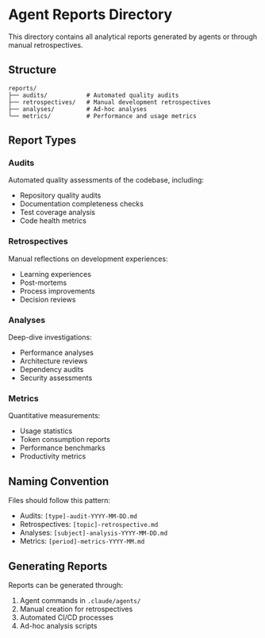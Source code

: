 # Agent Reports Directory

This directory contains all analytical reports generated by agents or through manual retrospectives.

## Structure

```
reports/
├── audits/           # Automated quality audits
├── retrospectives/   # Manual development retrospectives  
├── analyses/         # Ad-hoc analyses
└── metrics/          # Performance and usage metrics
```

## Report Types

### Audits
Automated quality assessments of the codebase, including:
- Repository quality audits
- Documentation completeness checks
- Test coverage analysis
- Code health metrics

### Retrospectives
Manual reflections on development experiences:
- Learning experiences
- Post-mortems
- Process improvements
- Decision reviews

### Analyses
Deep-dive investigations:
- Performance analyses
- Architecture reviews
- Dependency audits
- Security assessments

### Metrics
Quantitative measurements:
- Usage statistics
- Token consumption reports
- Performance benchmarks
- Productivity metrics

## Naming Convention

Files should follow this pattern:
- Audits: `[type]-audit-YYYY-MM-DD.md`
- Retrospectives: `[topic]-retrospective.md`
- Analyses: `[subject]-analysis-YYYY-MM-DD.md`
- Metrics: `[period]-metrics-YYYY-MM.md`

## Generating Reports

Reports can be generated through:
1. Agent commands in `.claude/agents/`
2. Manual creation for retrospectives
3. Automated CI/CD processes
4. Ad-hoc analysis scripts